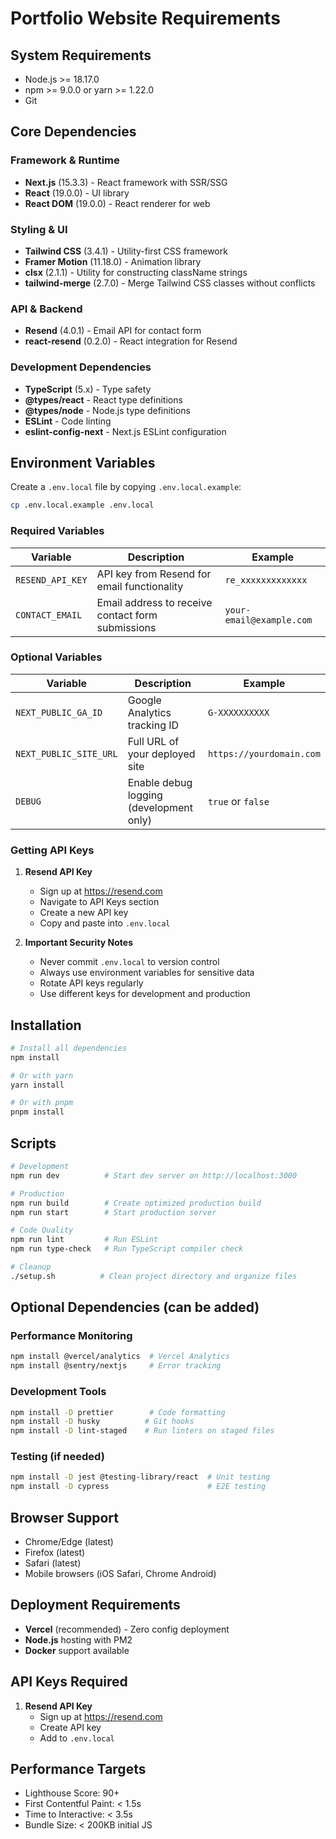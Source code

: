 # Portfolio Website Requirements

## System Requirements
- Node.js >= 18.17.0
- npm >= 9.0.0 or yarn >= 1.22.0
- Git

## Core Dependencies

### Framework & Runtime
- **Next.js** (15.3.3) - React framework with SSR/SSG
- **React** (19.0.0) - UI library
- **React DOM** (19.0.0) - React renderer for web

### Styling & UI
- **Tailwind CSS** (3.4.1) - Utility-first CSS framework
- **Framer Motion** (11.18.0) - Animation library
- **clsx** (2.1.1) - Utility for constructing className strings
- **tailwind-merge** (2.7.0) - Merge Tailwind CSS classes without conflicts

### API & Backend
- **Resend** (4.0.1) - Email API for contact form
- **react-resend** (0.2.0) - React integration for Resend

### Development Dependencies
- **TypeScript** (5.x) - Type safety
- **@types/react** - React type definitions
- **@types/node** - Node.js type definitions
- **ESLint** - Code linting
- **eslint-config-next** - Next.js ESLint configuration

## Environment Variables

Create a `.env.local` file by copying `.env.local.example`:

```bash
cp .env.local.example .env.local
```

### Required Variables

| Variable | Description | Example |
|----------|-------------|---------|
| `RESEND_API_KEY` | API key from Resend for email functionality | `re_xxxxxxxxxxxxx` |
| `CONTACT_EMAIL` | Email address to receive contact form submissions | `your-email@example.com` |

### Optional Variables

| Variable | Description | Example |
|----------|-------------|---------|
| `NEXT_PUBLIC_GA_ID` | Google Analytics tracking ID | `G-XXXXXXXXXX` |
| `NEXT_PUBLIC_SITE_URL` | Full URL of your deployed site | `https://yourdomain.com` |
| `DEBUG` | Enable debug logging (development only) | `true` or `false` |

### Getting API Keys

1. **Resend API Key**
   - Sign up at https://resend.com
   - Navigate to API Keys section
   - Create a new API key
   - Copy and paste into `.env.local`

2. **Important Security Notes**
   - Never commit `.env.local` to version control
   - Always use environment variables for sensitive data
   - Rotate API keys regularly
   - Use different keys for development and production

## Installation

```bash
# Install all dependencies
npm install

# Or with yarn
yarn install

# Or with pnpm
pnpm install
```

## Scripts

```bash
# Development
npm run dev          # Start dev server on http://localhost:3000

# Production
npm run build        # Create optimized production build
npm run start        # Start production server

# Code Quality
npm run lint         # Run ESLint
npm run type-check   # Run TypeScript compiler check

# Cleanup
./setup.sh          # Clean project directory and organize files
```

## Optional Dependencies (can be added)

### Performance Monitoring
```bash
npm install @vercel/analytics  # Vercel Analytics
npm install @sentry/nextjs     # Error tracking
```

### Development Tools
```bash
npm install -D prettier        # Code formatting
npm install -D husky          # Git hooks
npm install -D lint-staged    # Run linters on staged files
```

### Testing (if needed)
```bash
npm install -D jest @testing-library/react  # Unit testing
npm install -D cypress                      # E2E testing
```

## Browser Support
- Chrome/Edge (latest)
- Firefox (latest)
- Safari (latest)
- Mobile browsers (iOS Safari, Chrome Android)

## Deployment Requirements
- **Vercel** (recommended) - Zero config deployment
- **Node.js** hosting with PM2
- **Docker** support available

## API Keys Required
1. **Resend API Key**
   - Sign up at https://resend.com
   - Create API key
   - Add to `.env.local`

## Performance Targets
- Lighthouse Score: 90+
- First Contentful Paint: < 1.5s
- Time to Interactive: < 3.5s
- Bundle Size: < 200KB initial JS